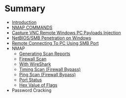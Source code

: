 # Summary

* [Introduction](README.md)
* [NMAP COMMANDS](nmap-commands.md)
* [Capture VNC Remote Windows PC Payloads Injection](capture-vnc-remote-windows-pc-payloads-injection.md)
* [NetBIOS/SMB Penetration on Windows](netbiossmb-penetration-on-windows.md)
* [Remote Connecting To PC Using SMB Port](remote-connecting-to-pc-using-smb-port.md)
* NMAP
  * [Generating Scan Reports](generating-scan-reports.md)
  * [Firewall Scan](firewall-scan.md)
  * [With WireShark](with-wireshark.md)
  * [Timing Scan \(Firewall Bypass\)](timing-scan-firewall-bypass.md)
  * [Ping Scan \(Firewall Bypass\)](ping-scan-firewall-bypass.md)
  * [Port Status](port-status.md)
  * [Hex Value of Flags](hex-value-of-flags.md)
* Password Cracking

